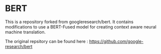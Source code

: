 # BERT

This is a repository forked from googleresearch/bert. It contains modifications to use a BERT-Fused model for creating context aware neural machine translation.

The original repsitory can be found here : https://github.com/google-research/bert


